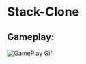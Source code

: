# Stack-Clone
 
## Gameplay:
![GamePlay Gif](https://i.ibb.co/zn30W1P/stack-game-clone-gameplay.gif)
